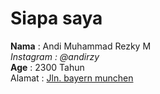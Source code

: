 # Siapa saya

**Nama** : Andi Muhammad Rezky M <br />
_Instagram : @andirzy_ <br />
**Age** : 2300 Tahun <br />
Alamat : <ins>Jln. bayern munchen</ins>
